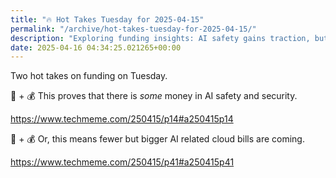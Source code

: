 ```yaml
---
title: "🔥 Hot Takes Tuesday for 2025-04-15"
permalink: "/archive/hot-takes-tuesday-for-2025-04-15/"
description: "Exploring funding insights: AI safety gains traction, but big cloud bills loom."
date: 2025-04-16 04:34:25.021265+00:00
---
```


<p>Two hot takes on funding on Tuesday.</p><p>🦺 + 💰 This proves that there is <em>some</em> money in AI safety and security.</p><p><a target="_blank" rel="noopener noreferrer nofollow" href="https://www.techmeme.com/250415/p14#a250415p14">https://www.techmeme.com/250415/p14#a250415p14</a></p><p>🤔 + 💰 Or, this means fewer but bigger AI related cloud bills are coming.</p><p><a target="_blank" rel="noopener noreferrer nofollow" href="https://www.techmeme.com/250415/p41#a250415p41">https://www.techmeme.com/250415/p41#a250415p41</a></p>